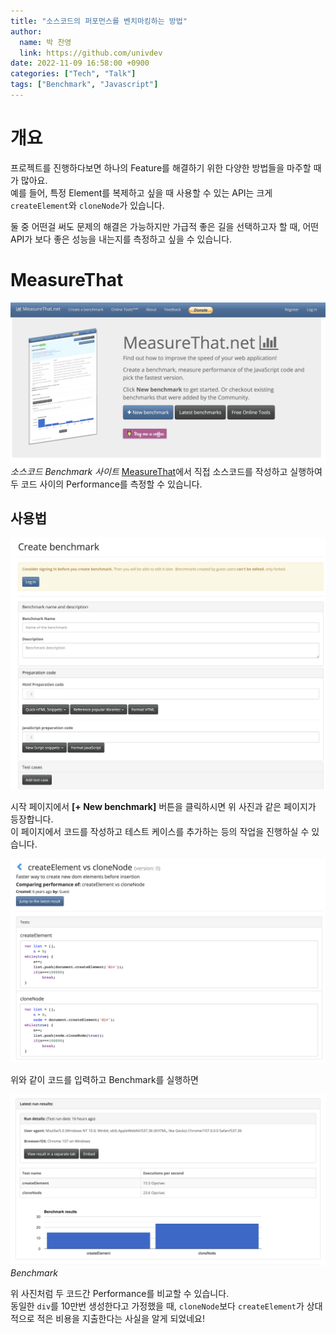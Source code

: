 ```yaml
---
title: "소스코드의 퍼포먼스를 벤치마킹하는 방법"
author:
  name: 박 찬영
  link: https://github.com/univdev
date: 2022-11-09 16:58:00 +0900
categories: ["Tech", "Talk"]
tags: ["Benchmark", "Javascript"]
---
```

# 개요
프로젝트를 진행하다보면 하나의 Feature를 해결하기 위한 다양한 방법들을 마주할 때가 많아요.  
예를 들어, 특정 Element를 복제하고 싶을 때 사용할 수 있는 API는 크게 `createElement`와 `cloneNode`가 있습니다.

둘 중 어떤걸 써도 문제의 해결은 가능하지만 가급적 좋은 길을 선택하고자 할 때, 어떤 API가 보다 좋은 성능을 내는지를 측정하고 싶을 수 있습니다.
# MeasureThat
[![MeasureThat](images/20221109170554.png)][MeasureThat]
_소스코드 Benchmark 사이트_
[MeasureThat][MeasureThat]에서 직접 소스코드를 작성하고 실행하여 두 코드 사이의 Performance를 측정할 수 있습니다.  
## 사용법
![Create Benchmark](images/20221109170910.png)

시작 페이지에서 **[+ New benchmark]** 버튼을 클릭하시면 위 사진과 같은 페이지가 등장합니다.  
이 페이지에서 코드를 작성하고 테스트 케이스를 추가하는 등의 작업을 진행하실 수 있습니다.

![Code](images/20221109170821.png)

위와 같이 코드를 입력하고 Benchmark를 실행하면

![Chart](images/20221109170506.png)
_Benchmark_

위 사진처럼 두 코드간 Performance를 비교할 수 있습니다.  
동일한 `div`를 10만번 생성한다고 가정했을 때, `cloneNode`보다 `createElement`가 상대적으로 적은 비용을 지출한다는 사실을 알게 되었네요!

[MeasureThat]: https://measurethat.net/